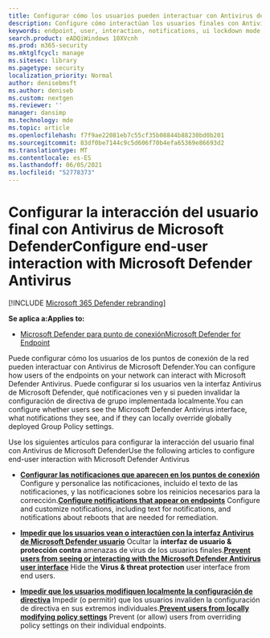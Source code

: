 ```yaml
---
title: Configurar cómo los usuarios pueden interactuar con Antivirus de Microsoft Defender
description: Configure cómo interactúan los usuarios finales con Antivirus de Microsoft Defender, qué notificaciones ven y si pueden invalidar la configuración.
keywords: endpoint, user, interaction, notifications, ui lockdown mode, headless mode, hide interface
search.product: eADQiWindows 10XVcnh
ms.prod: m365-security
ms.mktglfcycl: manage
ms.sitesec: library
ms.pagetype: security
localization_priority: Normal
author: denisebmsft
ms.author: deniseb
ms.custom: nextgen
ms.reviewer: ''
manager: dansimp
ms.technology: mde
ms.topic: article
ms.openlocfilehash: f7f9ae22081eb7c55cf35b08844b88230bd0b201
ms.sourcegitcommit: 83df0be7144c9c5d606f70b4efa65369e86693d2
ms.translationtype: MT
ms.contentlocale: es-ES
ms.lasthandoff: 06/05/2021
ms.locfileid: "52778373"
---
```

# <a name="configure-end-user-interaction-with-microsoft-defender-antivirus"></a><span data-ttu-id="8aac1-104">Configurar la interacción del usuario final con Antivirus de Microsoft Defender</span><span class="sxs-lookup"><span data-stu-id="8aac1-104">Configure end-user interaction with Microsoft Defender Antivirus</span></span>

[!INCLUDE [Microsoft 365 Defender rebranding](../../includes/microsoft-defender.md)]


<span data-ttu-id="8aac1-105">**Se aplica a:**</span><span class="sxs-lookup"><span data-stu-id="8aac1-105">**Applies to:**</span></span>

- [<span data-ttu-id="8aac1-106">Microsoft Defender para punto de conexión</span><span class="sxs-lookup"><span data-stu-id="8aac1-106">Microsoft Defender for Endpoint</span></span>](/microsoft-365/security/defender-endpoint/)

<span data-ttu-id="8aac1-107">Puede configurar cómo los usuarios de los puntos de conexión de la red pueden interactuar con Antivirus de Microsoft Defender.</span><span class="sxs-lookup"><span data-stu-id="8aac1-107">You can configure how users of the endpoints on your network can interact with Microsoft Defender Antivirus.</span></span> <span data-ttu-id="8aac1-108">Puede configurar si los usuarios ven la interfaz Antivirus de Microsoft Defender, qué notificaciones ven y si pueden invalidar la configuración de directiva de grupo implementada localmente.</span><span class="sxs-lookup"><span data-stu-id="8aac1-108">You can configure whether users see the Microsoft Defender Antivirus interface, what notifications they see, and if they can locally override globally deployed Group Policy settings.</span></span>

<span data-ttu-id="8aac1-109">Use los siguientes artículos para configurar la interacción del usuario final con Antivirus de Microsoft Defender</span><span class="sxs-lookup"><span data-stu-id="8aac1-109">Use the following articles to configure end-user interaction with Microsoft Defender Antivirus</span></span>

- <span data-ttu-id="8aac1-110">**[Configurar las notificaciones que aparecen en los puntos de conexión](configure-notifications-microsoft-defender-antivirus.md)** Configure y personalice las notificaciones, incluido el texto de las notificaciones, y las notificaciones sobre los reinicios necesarios para la corrección.</span><span class="sxs-lookup"><span data-stu-id="8aac1-110">**[Configure notifications that appear on endpoints](configure-notifications-microsoft-defender-antivirus.md)** Configure and customize notifications, including text for notifications, and notifications about reboots that are needed for remediation.</span></span>

- <span data-ttu-id="8aac1-111">**[Impedir que los usuarios vean o interactúen con la interfaz Antivirus de Microsoft Defender usuario](prevent-end-user-interaction-microsoft-defender-antivirus.md)** Ocultar la **interfaz de usuario & protección contra** amenazas de virus de los usuarios finales.</span><span class="sxs-lookup"><span data-stu-id="8aac1-111">**[Prevent users from seeing or interacting with the Microsoft Defender Antivirus user interface](prevent-end-user-interaction-microsoft-defender-antivirus.md)** Hide the **Virus & threat protection** user interface from end users.</span></span>

- <span data-ttu-id="8aac1-112">**[Impedir que los usuarios modifiquen localmente la configuración de directiva](configure-local-policy-overrides-microsoft-defender-antivirus.md)** Impedir (o permitir) que los usuarios invaliden la configuración de directiva en sus extremos individuales.</span><span class="sxs-lookup"><span data-stu-id="8aac1-112">**[Prevent users from locally modifying policy settings](configure-local-policy-overrides-microsoft-defender-antivirus.md)** Prevent (or allow) users from overriding policy settings on their individual endpoints.</span></span>
